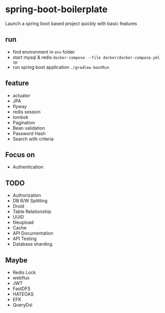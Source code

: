 # spring-boot-boilerplate

Launch a spring boot based project quickly with basic features 

## run 

- find environment in `env` folder
- start mysql & redis `docker-compose --file docker/docker-compose.yml up`
- run spring boot application `./gradlew bootRun`

## feature

- actuator
- JPA
- flyway
- redis session
- lombok
- Pagination
- Bean validation
- Password Hash
- Search with criteria 

## Focus on 

- Authentication

## TODO

- Authorization
- DB R/W Splitting 
- Druid
- Table Relationship 
- UUID
- fileupload
- Cache
- API Documentation 
- API Testing 
- Database sharding

## Maybe

- Redis Lock
- webflux
- JWT
- FastDFS
- HATEOAS
- EFK
- QueryDsl
